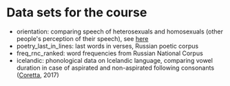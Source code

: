 # Data sets for the course

* orientation: comparing speech of heterosexuals and homosexuals (other people's perception of their speech), see [here](https://agricolamz.github.io/2018-MAG_R_course/Lec_3_tidyverse.html#4_dplyr)
* poetry_last_in_lines: last words in verses, Russian poetic corpus
* freq_rnc_ranked: word frequencies from Russian National Corpus
* icelandic: phonological data on Icelandic language, comparing vowel duration in case of aspirated and non-aspirated following consonants ([Coretta](http://math-info.hse.ru/f/2018-19/ling-data/dissertation.pdf), 2017)